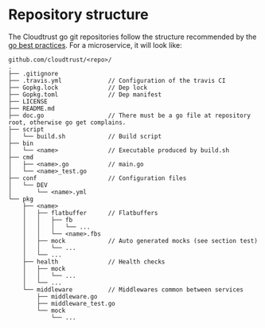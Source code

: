 # Repository structure

The Cloudtrust go git repositories follow the structure recommended by the [go best practices](https://peter.bourgon.org/go-best-practices-2016/#repository-structure). For a microservice, it will look like:

```
github.com/cloudtrust/<repo>/
.
├── .gitignore
├── .travis.yml             // Configuration of the travis CI
├── Gopkg.lock              // Dep lock
├── Gopkg.toml              // Dep manifest
├── LICENSE
├── README.md
├── doc.go                  // There must be a go file at repository root, otherwise go get complains.
├── script               
│   └── build.sh            // Build script
├── bin         
│   └── <name>              // Executable produced by build.sh 
├── cmd
│   ├── <name>.go           // main.go
│   └── <name>_test.go
├── conf                    // Configuration files
│   └── DEV
│       └── <name>.yml
└── pkg
    ├── <name>
    │   ├── flatbuffer      // Flatbuffers
    │   │   ├── fb
    │   │   │   └── ...
    │   │   └── <name>.fbs
    │   ├── mock            // Auto generated mocks (see section test)
    │   │   └── ...
    │   └── ...
    ├── health              // Health checks
    │   ├── mock
    │   │   └── ...
    │   └── ...
    └── middleware          // Middlewares common between services
        ├── middleware.go
        ├── middleware_test.go
        └── mock
            └── ...
```